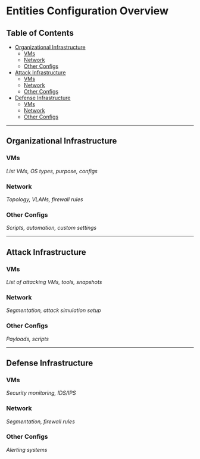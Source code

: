 # Entities Configuration Overview

## Table of Contents

- [Organizational Infrastructure](#organizational-infrastructure)
  - [VMs](#organizational-vms)
  - [Network](#organizational-network)
  - [Other Configs](#organizational-other-configs)
- [Attack Infrastructure](#attack-infrastructure)
  - [VMs](#attack-vms)
  - [Network](#attack-network)
  - [Other Configs](#attack-other-configs)
- [Defense Infrastructure](#defense-infrastructure)
  - [VMs](#defense-vms)
  - [Network](#defense-network)
  - [Other Configs](#defense-other-configs)

---

## Organizational Infrastructure

### VMs

*List VMs, OS types, purpose, configs*

### Network

*Topology, VLANs, firewall rules*

### Other Configs

*Scripts, automation, custom settings*

---

## Attack Infrastructure

### VMs

*List of attacking VMs, tools, snapshots*

### Network

*Segmentation, attack simulation setup*

### Other Configs

*Payloads, scripts*

---

## Defense Infrastructure

### VMs

*Security monitoring, IDS/IPS*

### Network

*Segmentation, firewall rules*

### Other Configs

*Alerting systems*

